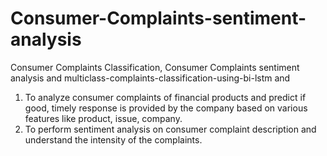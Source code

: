 # Consumer-Complaints-sentiment-analysis
Consumer Complaints Classification, Consumer Complaints sentiment analysis and multiclass-complaints-classification-using-bi-lstm and 


1) To analyze consumer complaints of financial products and predict if good, timely response is 
provided by the company based on various features like product, issue, company.
2) To perform sentiment analysis on consumer complaint description and understand the intensity 
of the complaints. 

